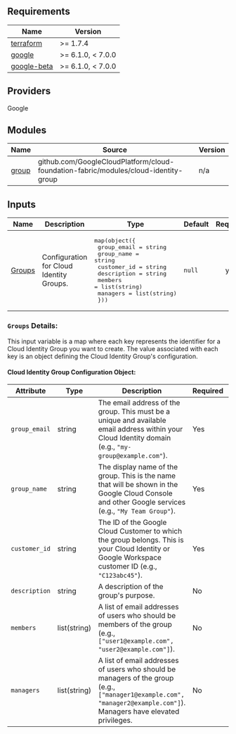 ## Requirements

| Name | Version |
|------|---------|
| [terraform](#requirement_terraform) | >= 1.7.4 |
| [google](#requirement_google) | >= 6.1.0, < 7.0.0 |
| [google-beta](#requirement_google-beta) | >= 6.1.0, < 7.0.0 |

## Providers

Google

## Modules

| Name | Source | Version |
|------|--------|---------|
| [group](main.tf#L1) | github.com/GoogleCloudPlatform/cloud-foundation-fabric/modules/cloud-identity-group | n/a |



## Inputs

| Name | Description | Type | Default | Required |
|------|-------------|------|---------|:--------:|
| [Groups](variable.tf#L1) | Configuration for Cloud Identity Groups. | <pre>map(object({<br/>    group_email = string<br/>    group_name  = string<br/>    customer_id = string<br/>    description = string<br/>    members     = list(string)<br/>    managers    = list(string)<br/>  }))</pre> | `null` | yes |

<a name="input_Groups"></a>

### `Groups` Details:

This input variable is a map where each key represents the identifier for a Cloud Identity Group you want to create. The value associated with each key is an object defining the Cloud Identity Group's configuration.

#### Cloud Identity Group Configuration Object:

| Attribute     | Type          | Description                                                                                                                                                             | Required | Default |
|---------------|---------------|-------------------------------------------------------------------------------------------------------------------------------------------------------------------------|----------|---------|
| `group_email` | string        | The email address of the group. This must be a unique and available email address within your Cloud Identity domain (e.g., `"my-group@example.com"`).                  | Yes      |         |
| `group_name`  | string        | The display name of the group. This is the name that will be shown in the Google Cloud Console and other Google services (e.g., `"My Team Group"`).                      | Yes      |         |
| `customer_id` | string        | The ID of the Google Cloud Customer to which the group belongs.  This is your Cloud Identity or Google Workspace customer ID (e.g., `"C123abc45"`).                     | Yes      |         |
| `description` | string        | A description of the group's purpose.                                                                                                                                 | No       |         |
| `members`     | list(string)  | A list of email addresses of users who should be members of the group (e.g., `["user1@example.com", "user2@example.com"]`).                                             | No       |         |
| `managers`    | list(string)  | A list of email addresses of users who should be managers of the group (e.g., `["manager1@example.com", "manager2@example.com"]`). Managers have elevated privileges. | No       |         |


